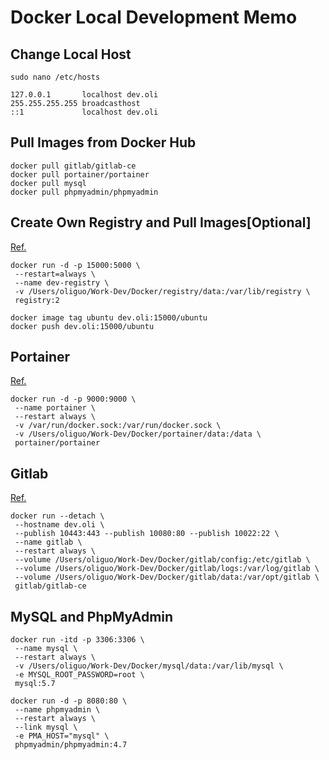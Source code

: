 # Docker Local Development Memo

## Change Local Host
```
sudo nano /etc/hosts
```
```
127.0.0.1       localhost dev.oli
255.255.255.255 broadcasthost
::1             localhost dev.oli
```

## Pull Images from Docker Hub
```
docker pull gitlab/gitlab-ce
docker pull portainer/portainer
docker pull mysql
docker pull phpmyadmin/phpmyadmin
```

## Create Own Registry and Pull Images[Optional]
[Ref.](https://docs.docker.com/registry/deploying/)
```
docker run -d -p 15000:5000 \
 --restart=always \
 --name dev-registry \
 -v /Users/oliguo/Work-Dev/Docker/registry/data:/var/lib/registry \
 registry:2

docker image tag ubuntu dev.oli:15000/ubuntu
docker push dev.oli:15000/ubuntu
```

## Portainer
[Ref.](https://www.portainer.io/installation/)
```
docker run -d -p 9000:9000 \
 --name portainer \ 
 --restart always \
 -v /var/run/docker.sock:/var/run/docker.sock \
 -v /Users/oliguo/Work-Dev/Docker/portainer/data:/data \
 portainer/portainer
```

## Gitlab
[Ref.](https://docs.gitlab.com/omnibus/docker/README.html#after-starting-a-container)
```
docker run --detach \
 --hostname dev.oli \
 --publish 10443:443 --publish 10080:80 --publish 10022:22 \
 --name gitlab \
 --restart always \
 --volume /Users/oliguo/Work-Dev/Docker/gitlab/config:/etc/gitlab \
 --volume /Users/oliguo/Work-Dev/Docker/gitlab/logs:/var/log/gitlab \
 --volume /Users/oliguo/Work-Dev/Docker/gitlab/data:/var/opt/gitlab \
 gitlab/gitlab-ce
```

## MySQL and PhpMyAdmin
```
docker run -itd -p 3306:3306 \
 --name mysql \
 --restart always \
 -v /Users/oliguo/Work-Dev/Docker/mysql/data:/var/lib/mysql \
 -e MYSQL_ROOT_PASSWORD=root \
 mysql:5.7

docker run -d -p 8080:80 \
 --name phpmyadmin \
 --restart always \
 --link mysql \
 -e PMA_HOST="mysql" \
 phpmyadmin/phpmyadmin:4.7
```


